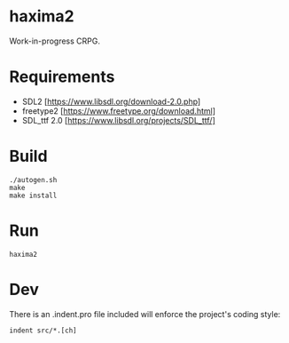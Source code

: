 # haxima2

Work-in-progress CRPG.

# Requirements

* SDL2 [https://www.libsdl.org/download-2.0.php]
* freetype2 [https://www.freetype.org/download.html]
* SDL_ttf 2.0 [https://www.libsdl.org/projects/SDL_ttf/]


# Build

    ./autogen.sh
    make
    make install


# Run

    haxima2


# Dev

There is an .indent.pro file included will enforce the project's coding style:

    indent src/*.[ch]
